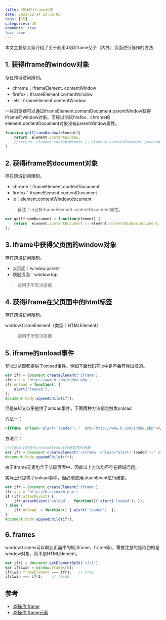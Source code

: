 ```yaml
---
title: JS操作iframe元素
date: 2021-12-14 23:39:03
tags: [JS]
categories: JS
comments: true
toc: true
---
```


本文主要给大家介绍了关于利用JS对iframe父子（内外）页面进行操作的方法.

<!--more-->

## 1. 获得iframe的window对象

存在跨域访问限制。

- chrome：iframeElement. contentWindow
- firefox：iframeElement.contentWindow
- ie6：iframeElement.contentWindow

一些浏览器可以通过iframeElement.contentDocument.parentWindow获得iframe的window对象。但经过测试firefox、chrome的element.contentDocument对象没有parentWindow属性。

``` js
function getIframeWindow(element){		
    return  element.contentWindow;
    //return  element.contentWindow || element.contentDocument.parentWindow;
}
```
## 2. 获得iframe的document对象
存在跨域访问限制。

- chrome：iframeElement.contentDocument
- firefox：iframeElement.contentDocument
- ie：element.contentWindow.document

> 备注：ie没有iframeElement.contentDocument属性。

``` js
var getIframeDocument = function(element) {
    return  element.contentDocument || element.contentWindow.document;
};
```
## 3. iframe中获得父页面的window对象
存在跨域访问限制。

- 父页面：window.parent
- 顶层页面：window.top

> 适用于所有浏览器

## 4. 获得iframe在父页面中的html标签
存在跨域访问限制。

window.frameElement（类型：HTMLElement）

> 适用于所有浏览器

## 5. iframe的onload事件

非ie浏览器都提供了onload事件。例如下面代码在ie中是不会有弹出框的。
``` js
var ifr = document.createElement('iframe');
ifr.src = 'http://www.b.com/index.php';
ifr.onload = function() {
    alert('loaded');
};
document.body.appendChild(ifr);
```
但是ie却又似乎提供了onload事件，下面两种方法都会触发onload

方法一：
``` html
<iframe  onload="alert('loaded');"  src="http://www.b.com/index.php"></iframe>
```
方法二：
``` js
//只有ie才支持为createElement传递这样的参数
var ifr = document.createElement('<iframe  onload="alert('loaded');" src="http://www.b.com/index.php"></iframe>');
document.body.appendChild(ifr);
```
由于iframe元素包含于父级页面中，因此以上方法均不存在跨域问题。

实际上IE提供了onload事件，但必须使用attachEvent进行绑定。
``` js
var ifr = document.createElement('iframe');
ifr.src = 'http://b.a.com/b.php';
if (ifr.attachEvent) {
    ifr.attachEvent('onload',  function(){ alert('loaded'); });
} else {
    ifr.onload  = function() { alert('loaded'); };
}
document.body.appendChild(ifr);
```
## 6. frames

window.frames可以取到页面中的帧(iframe、frame等)，需要注意的是取到的是window对象，而不是HTMLElement。
``` js
var ifr1 = document.getElementById('ifr1');
var ifr1win = window.frames[0];
ifr1win.frameElement === ifr1;   // true
ifr1win === ifr1;    // false
```

## 参考

- [JS操作iframe](https://www.cnblogs.com/rainman/archive/2011/02/16/1956431.html)
- [JS操作iframe元素](https://www.cnblogs.com/html55/p/10163631.html)
